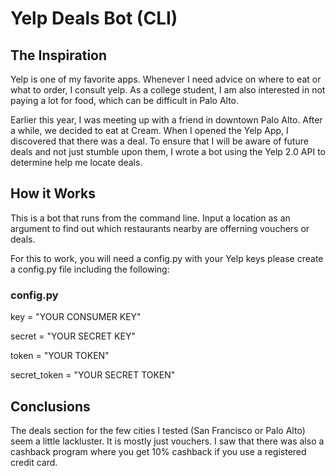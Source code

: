 # Yelp Deals Bot (CLI)

## The Inspiration
Yelp is one of my favorite apps.
Whenever I need advice on where to eat or what to order, I consult yelp.
As a college student,  I am also interested in not paying a lot for food,
which can be difficult in Palo Alto.

Earlier this year, I was meeting up with a friend in downtown Palo Alto.
After a while, we decided to eat at Cream.
When I opened the Yelp App, I discovered that there was a deal.
To ensure that I will be aware of future deals and not just stumble upon them,
I wrote a bot using the Yelp 2.0 API to determine help me locate deals.

## How it Works
This is a bot that runs from the command line.
Input a location as an argument to find out which restaurants nearby are offerning vouchers or deals.

For this to work, you will need a config.py with your Yelp keys
please create a config.py file including the following:

### config.py

  key = "YOUR CONSUMER KEY"

  secret = "YOUR SECRET KEY"

  token = "YOUR TOKEN"

  secret_token = "YOUR SECRET TOKEN"

## Conclusions

The deals section for the few cities I tested (San Francisco or Palo Alto) seem a little lackluster. It is mostly just vouchers. I saw that there was also a cashback program where you get 10% cashback if you use a registered credit card.
